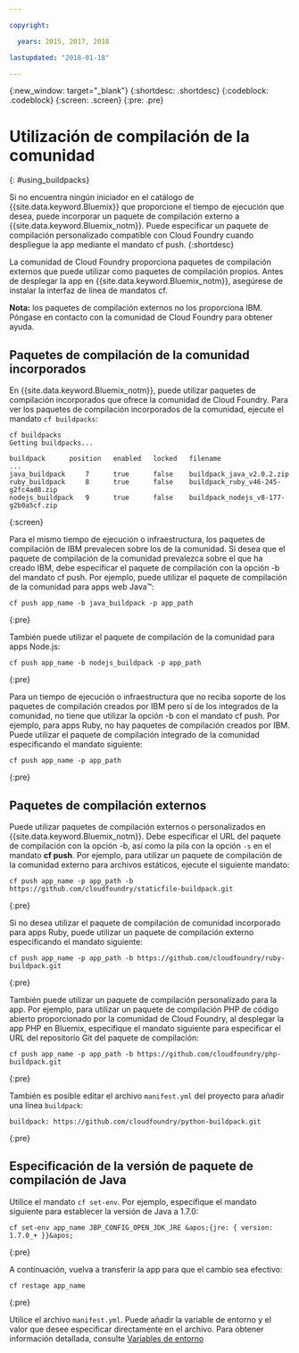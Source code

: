 ```yaml
---

copyright:

  years: 2015, 2017, 2018

lastupdated: "2018-01-18"

---
```


{:new_window: target="_blank"}
{:shortdesc: .shortdesc}
{:codeblock: .codeblock}
{:screen: .screen}
{:pre: .pre}

# Utilización de compilación de la comunidad
{: #using_buildpacks}

Si no encuentra ningún iniciador en el catálogo de {{site.data.keyword.Bluemix}} que proporcione
el tiempo de ejecución que desea, puede incorporar un paquete de compilación externo
a {{site.data.keyword.Bluemix_notm}}. Puede especificar un paquete de compilación personalizado compatible con Cloud Foundry cuando
despliegue la app mediante el mandato cf push.
{:shortdesc}

La comunidad de Cloud Foundry proporciona paquetes de compilación externos que puede utilizar como paquetes de compilación propios. Antes de desplegar la
app en {{site.data.keyword.Bluemix_notm}},
asegúrese de instalar la interfaz de línea de mandatos cf.

**Nota:** los paquetes de compilación externos no los proporciona IBM. Póngase en contacto con la comunidad de Cloud Foundry para obtener ayuda.

## Paquetes de compilación de la comunidad incorporados

En {{site.data.keyword.Bluemix_notm}},
puede utilizar paquetes de compilación incorporados que ofrece la comunidad de Cloud Foundry. Para ver los paquetes de compilación incorporados de la comunidad, ejecute el mandato `cf buildpacks`:

```
cf buildpacks
Getting buildpacks...

buildpack      position   enabled   locked   filename
...
java_buildpack     7      true      false    buildpack_java_v2.0.2.zip
ruby_buildpack     8      true      false    buildpack_ruby_v46-245-g2fc4ad8.zip
nodejs_buildpack   9      true      false    buildpack_nodejs_v8-177-g2b0a5cf.zip
```
{:screen}


Para el mismo tiempo de ejecución o infraestructura, los paquetes de compilación de IBM
prevalecen sobre los de la comunidad. Si desea que el paquete de compilación de la comunidad prevalezca sobre el que ha creado IBM, debe especificar el paquete de compilación
con la opción -b del mandato cf push.
Por ejemplo, puede utilizar el paquete de compilación de la comunidad para apps web Java™:

```
cf push app_name -b java_buildpack -p app_path
```
{:pre}

También puede utilizar el paquete de compilación de la comunidad para apps Node.js:

```
cf push app_name -b nodejs_buildpack -p app_path
```
{:pre}

Para un tiempo de ejecución o infraestructura que no reciba soporte de los paquetes de compilación creados por IBM pero sí de los integrados de la comunidad, no tiene que utilizar la opción -b con el mandato cf push. Por ejemplo, para apps Ruby, no hay paquetes de compilación creados por IBM. Puede utilizar el paquete de compilación integrado de la comunidad especificando
el mandato siguiente:

```
cf push app_name -p app_path
```
{:pre}

## Paquetes de compilación externos

Puede utilizar paquetes de compilación externos o personalizados en {{site.data.keyword.Bluemix_notm}}. Debe especificar el URL del paquete de compilación con la opción -b, así como la pila con la opción `-s` en el mandato **cf push**. Por ejemplo, para utilizar un paquete de compilación de la comunidad externo para archivos estáticos, ejecute el siguiente mandato:

```
cf push app_name -p app_path -b https://github.com/cloudfoundry/staticfile-buildpack.git
```
{:pre}

Si no desea utilizar el paquete de compilación de comunidad incorporado para apps Ruby,
puede utilizar un paquete de compilación externo especificando el mandato siguiente:

```
cf push app_name -p app_path -b https://github.com/cloudfoundry/ruby-buildpack.git
```
{:pre}

También
puede utilizar un paquete de compilación personalizado para la app. Por ejemplo, para utilizar un paquete de compilación PHP de código abierto proporcionado por la comunidad de Cloud Foundry, al desplegar la app PHP
en Bluemix, especifique el mandato siguiente para especificar el URL del repositorio Git del
paquete de compilación:

```
cf push app_name -p app_path -b https://github.com/cloudfoundry/php-buildpack.git
```
{:pre}

También es posible editar el archivo `manifest.yml` del proyecto para añadir una línea `buildpack`:

```
buildpack: https://github.com/cloudfoundry/python-buildpack.git
```
{:pre}


## Especificación de la versión de paquete de compilación de Java

Utilice el mandato `cf set-env`. Por ejemplo, especifique el mandato siguiente para establecer la versión de Java a 1.7.0:
```
cf set-env app_name JBP_CONFIG_OPEN_JDK_JRE &apos;{jre: { version: 1.7.0_+ }}&apos;
```
{:pre}

A continuación,
vuelva a transferir la app para que el cambio sea efectivo:

```
cf restage app_name
```
{:pre}

Utilice el archivo `manifest.yml`. Puede añadir la variable
de entorno y el valor que desee especificar directamente
en el archivo. Para obtener información detallada, consulte [Variables de entorno](https://docs.cloudfoundry.org/devguide/deploy-apps/manifest.html#env-block)
